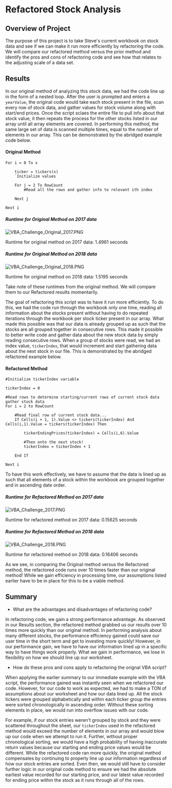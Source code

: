 # Refactored Stock Analysis 

## Overview of Project

The purpose of this project is to take Steve's current workbook on stock data and see if we can make
it run more efficiently by refactoring the code. We will compare our refactored method versus the prior
method and identify the pros and cons of refactoring code and see how that relates to the adjusting scale
of a data set. 

## Results

In our original method of analyzing this stock data, we had the code line up in the form of a nested loop.
After the user is prompted and enters a `yearValue`, the original code would take each stock present in the file, scan every row of stock data, and gather values for stock 
volume along with start/end prices. Once the script sclaes the entire file to pull info about that stock value, it then repeats the process for the other stocks
listed in our array until all array elements are covered. In performing this method, the same large set of 
data is scanned multiple times, equal to the number of elements in our array. This can be demonstrated by the
abridged example code below.  

#### Original Method

```
For i = 0 To x
	
	ticker = tickers(x)
	`Initialize values
		
	For j = 2 To RowCount
		#Read all the rows and gather info to relevant ith index
			
	Next j
		
Next i
```

##### Runtime for Original Method on 2017 data

![VBA_Challenge_Original_2017.PNG](Resources/VBA_Challenge_Original_2017.PNG)

Runtime for original method on 2017 data: 1.4961 seconds

##### Runtime for Original Method on 2018 data

![VBA_Challenge_Original_2018.PNG](Resources/VBA_Challenge_Original_2018.PNG)

Runtime for original method on 2018 data: 1.5195 seconds

Take note of these runtimes from the original method. We will compare them to our Refactored results momentarily.

The goal of refactoring this script was to have it run more efficiently. To do this, 
we had the code run through the workbook only one time, reading all information about the stocks
present without having to do repeated iterations through the workbook per stock ticker present in our array. 
What made this possible was that our data is already grouped up as such that the stocks are all grouped together
in consecutive rows. This made it possible to better write code and gather data about the new stock data by 
simply reading consecutive rows. When a group of stocks were read, we had an index value, `tickerIndex`, that 
would increment and start gathering data about the next stock in our file. This is demonstrated by the abridged
refactored example below.

#### Refactored Method

```
#Initialize tickerIndex variable

tickerIndex = 0

#Read rows to determine starting/current rows of current stock data gather stock data
For i = 2 to RowCount
	 
	#Read final row of current stock data...
	If Cells(i + 1, 1).Value <> tickers(tickerIndex) And Cells(i,1).Value = tickers(tickerIndex) Then
	
		tickerEndingPrices(tickerIndex) = Cells(i,6).Value
		
		#Then onto the next stock!
		tickerIndex = tickerIndex + 1 
	
	End If
	
Next i
```

To have this work effectively, we have to assume that the data is lined up as such that all elements of a stock 
within the workbook are grouped together and in ascending date order.

##### Runtime for Refactored Method on 2017 data

![VBA_Challenge_2017.PNG](Resources/VBA_Challenge_2017.PNG)

Runtime for refactored method on 2017 data: 0.15625 seconds

##### Runtime for Refactored Method on 2018 data

![VBA_Challenge_2018.PNG](Resources/VBA_Challenge_2018.PNG)

Runtime for refactored method on 2018 data: 0.16406 seconds

As we see, in comparing the Original method versus the Refactored method, the refactored code runs over 10 times faster
than our original method! While we gain efficiency in processing time, our assumptions listed earlier have to be in 
place for this to be a viable method. 

## Summary

- What are the advantages and disadvantages of refactoring code?

In refactoring code, we gain a strong performance advantage. As observed in our Results section, the refactored method
grabbed us our results over 10 times more quickly than our original method. In performing analysis about many different 
stocks, the performance efficiency gained could save our user time in the short term and get to investing more quickly!
However, in our performance gain, we have to have our information lined up in a specific way to have things work properly. 
What we gain in performance, we lose in flexibility on how we should line up our worksheet. 

- How do these pros and cons apply to refactoring the orignal VBA script? 

When applying the earlier summary to our immediate example with the VBA script, the performance gained was instantly seen 
when we refactored our code. However, for our code to work as expected, we had to make a TON of assumptions about our 
worksheet and how our data lined up. All the stock tickers were grouped alphabetically and within each ticker group 
the entries were sorted chronologically in ascending order. Without these sorting elements in place, we would run into
overflow issues with our code. 

For example, if our stock entries weren't grouped by stock and they were scattered throughout 
the sheet, our `tickerIndex` used in the refactored method would exceed the number of elements in our array and would blow up
our code when we attempt to run it. Further, without proper chronological sorting, we would have a high probability of having 
inaccurate return values because our starting and ending price values would be different. While the refactored code ran more 
quickly, the original method compensates by continuing to properly line up our information regardless of how our stock entries
are sorted. Even then, we would still have to consider further logic in our original code method to ensure we had the absolute 
earliest value recorded for our starting price, and our latest value recorded for ending price within the stock as it runs 
through all of the rows. 

